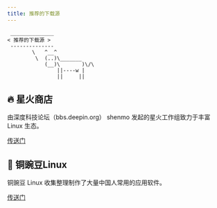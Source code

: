 ```yaml
---
title: 推荐的下载源
---
```


```:no-line-numbers
 ______________
< 推荐的下载源 >
 --------------
        \   ^__^
         \  (..)\_______
            (__)\       )\/\
                ||----w |
                ||     ||
```


## 🔥 星火商店

由深度科技论坛（bbs.deepin.org） shenmo 发起的星火工作组致力于丰富 Linux 生态。

[传送门](https://www.spark-app.store/)


## 🫘 铜豌豆Linux

铜豌豆 Linux 收集整理制作了大量中国人常用的应用软件。

[传送门](https://www.atzlinux.com/allpackages.htm)
